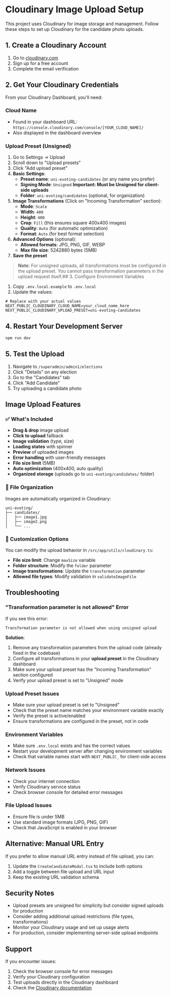 # Cloudinary Image Upload Setup

This project uses Cloudinary for image storage and management. Follow these steps to set up Cloudinary for the candidate photo uploads.

## 1. Create a Cloudinary Account

1. Go to [cloudinary.com](https://cloudinary.com)
2. Sign up for a free account
3. Complete the email verification

## 2. Get Your Cloudinary Credentials

From your Cloudinary Dashboard, you'll need:

### Cloud Name

- Found in your dashboard URL: `https://console.cloudinary.com/console/[YOUR_CLOUD_NAME]/`
- Also displayed in the dashboard overview

### Upload Preset (Unsigned)

1. Go to Settings → Upload
2. Scroll down to "Upload presets"
3. Click "Add upload preset"
4. **Basic Settings**:
   - **Preset name**: `uni-evoting-candidates` (or any name you prefer)
   - **Signing Mode**: `Unsigned` **Important: Must be Unsigned for client-side uploads**
   - **Folder**: `uni-evoting/candidates` (optional, for organization)
5. **Image Transformations** (Click on "Incoming Transformation" section):
   - **Mode**: `Scale`
   - **Width**: `400`
   - **Height**: `400`
   - **Crop**: `Fill` (this ensures square 400x400 images)
   - **Quality**: `Auto` (for automatic optimization)
   - **Format**: `Auto` (for best format selection)
6. **Advanced Options** (optional):
   - **Allowed formats**: JPG, PNG, GIF, WEBP
   - **Max file size**: 5242880 bytes (5MB)
7. **Save the preset**

> **Note**: For unsigned uploads, all transformations must be configured in the upload preset. You cannot pass transformation parameters in the upload request itself.## 3. Configure Environment Variables

1. Copy `.env.local.example` to `.env.local`
2. Update the values:

```env
# Replace with your actual values
NEXT_PUBLIC_CLOUDINARY_CLOUD_NAME=your_cloud_name_here
NEXT_PUBLIC_CLOUDINARY_UPLOAD_PRESET=uni-evoting-candidates
```

## 4. Restart Your Development Server

```bash
npm run dev
```

## 5. Test the Upload

1. Navigate to `/superadmin/admin1/elections`
2. Click "Details" on any election
3. Go to the "Candidates" tab
4. Click "Add Candidate"
5. Try uploading a candidate photo

## Image Upload Features

### ✅ What's Included

- **Drag & drop** image upload
- **Click to upload** fallback
- **Image validation** (type, size)
- **Loading states** with spinner
- **Preview** of uploaded images
- **Error handling** with user-friendly messages
- **File size limit** (5MB)
- **Auto optimization** (400x400, auto quality)
- **Organized storage** (uploads go to `uni-evoting/candidates/` folder)

### 📁 File Organization

Images are automatically organized in Cloudinary:

```
uni-evoting/
├── candidates/
│   ├── image1.jpg
│   ├── image2.png
│   └── ...
```

### 🔧 Customization Options

You can modify the upload behavior in `/src/app/utils/cloudinary.ts`:

- **File size limit**: Change `maxSize` variable
- **Folder structure**: Modify the `folder` parameter
- **Image transformations**: Update the `transformation` parameter
- **Allowed file types**: Modify validation in `validateImageFile`

## Troubleshooting

### "Transformation parameter is not allowed" Error

If you see this error:

```
Transformation parameter is not allowed when using unsigned upload
```

**Solution**:

1. Remove any transformation parameters from the upload code (already fixed in the codebase)
2. Configure all transformations in your **upload preset** in the Cloudinary dashboard
3. Make sure your upload preset has the "Incoming Transformation" section configured
4. Verify your upload preset is set to "Unsigned" mode

### Upload Preset Issues

- Make sure your upload preset is set to "Unsigned"
- Check that the preset name matches your environment variable exactly
- Verify the preset is active/enabled
- Ensure transformations are configured in the preset, not in code

### Environment Variables

- Make sure `.env.local` exists and has the correct values
- Restart your development server after changing environment variables
- Check that variable names start with `NEXT_PUBLIC_` for client-side access

### Network Issues

- Check your internet connection
- Verify Cloudinary service status
- Check browser console for detailed error messages

### File Upload Issues

- Ensure file is under 5MB
- Use standard image formats (JPG, PNG, GIF)
- Check that JavaScript is enabled in your browser

## Alternative: Manual URL Entry

If you prefer to allow manual URL entry instead of file upload, you can:

1. Update the `CreateCandidateModal.tsx` to include both options
2. Add a toggle between file upload and URL input
3. Keep the existing URL validation schema

## Security Notes

- Upload presets are unsigned for simplicity but consider signed uploads for production
- Consider adding additional upload restrictions (file types, transformations)
- Monitor your Cloudinary usage and set up usage alerts
- For production, consider implementing server-side upload endpoints

## Support

If you encounter issues:

1. Check the browser console for error messages
2. Verify your Cloudinary configuration
3. Test uploads directly in the Cloudinary dashboard
4. Check the [Cloudinary documentation](https://cloudinary.com/documentation)
